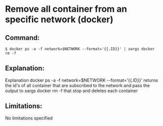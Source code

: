 # Remove all container from an specific network (docker)

## Command:
```
$ docker ps -a -f network=$NETWORK --format='{{.ID}}' | xargs docker rm -f
```

## Explanation:
Explanation
docker ps -a -f network=$NETWORK --format='{{.ID}}' returns the id's of all container that are subscribed to the network and pass the output to xargs docker rm -f that stop and deletes each container

## Limitations:
No limitations specified

